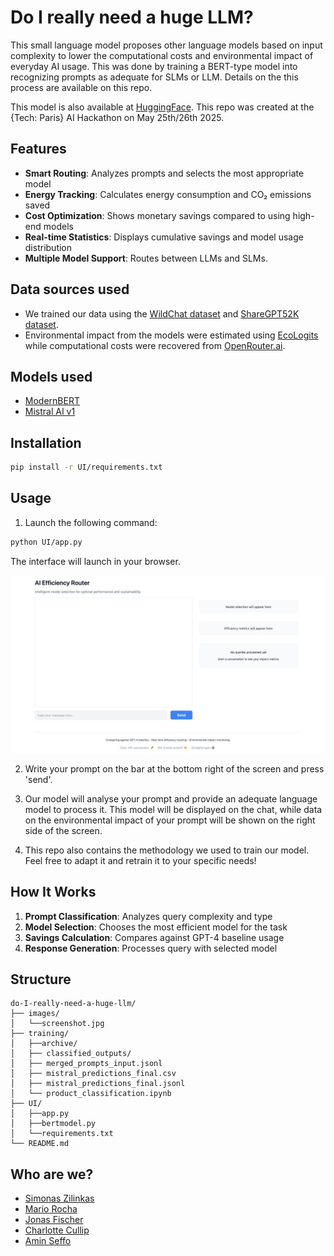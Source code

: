 # Do I really need a huge LLM?

This small language model proposes other language models based on input complexity to lower the computational costs and environmental impact of everyday AI usage. This was done by training a BERT-type model into recognizing prompts as adequate for SLMs or LLM. Details on the this process are available on this repo.

This model is also available at [HuggingFace](https://huggingface.co/monsimas/ModernBERT-ecoRouter).
This repo was created at the {Tech: Paris} AI Hackathon on May 25th/26th 2025.

## Features

- **Smart Routing**: Analyzes prompts and selects the most appropriate model
- **Energy Tracking**: Calculates energy consumption and CO₂ emissions saved
- **Cost Optimization**: Shows monetary savings compared to using high-end models
- **Real-time Statistics**: Displays cumulative savings and model usage distribution
- **Multiple Model Support**: Routes between LLMs and SLMs.

## Data sources used

- We trained our data using the [WildChat dataset](https://huggingface.co/datasets/allenai/WildChat) and [ShareGPT52K dataset](https://huggingface.co/datasets/RyokoAI/ShareGPT52K/tree/main/old).
- Environmental impact from the models were estimated using [EcoLogits](https://huggingface.co/spaces/genai-impact/ecologits-calculator) while computational costs were recovered from [OpenRouter.ai](https://openrouter.ai/).

## Models used

- [ModernBERT](https://huggingface.co/answerdotai/ModernBERT-large)
- [Mistral AI v1](https://docs.mistral.ai/api/)

## Installation

```bash
pip install -r UI/requirements.txt
```

## Usage

1. Launch the following command:

```bash
python UI/app.py
```

The interface will launch in your browser.

![Interface Screenshot](./images/screenshot.jpg)

2. Write your prompt on the bar at the bottom right of the screen and press 'send'.

3. Our model will analyse your prompt and provide an adequate language model to process it. This model will be displayed on the chat, while data on the environmental impact of your prompt will be shown on the right side of the screen.

4. This repo also contains the methodology we used to train our model. Feel free to adapt it and retrain it to your specific needs!

## How It Works

1. **Prompt Classification**: Analyzes query complexity and type
2. **Model Selection**: Chooses the most efficient model for the task
3. **Savings Calculation**: Compares against GPT-4 baseline usage
4. **Response Generation**: Processes query with selected model

## Structure

```
do-I-really-need-a-huge-llm/
├── images/
│   └──screenshot.jpg
├── training/
│   ├──archive/
│   ├── classified_outputs/
│   ├── merged_prompts_input.jsonl
│   ├── mistral_predictions_final.csv
│   ├── mistral_predictions_final.jsonl
│   └── product_classification.ipynb
├── UI/
│   ├──app.py
│   ├──bertmodel.py
│   └──requirements.txt
└── README.md

```

## Who are we?

- [Simonas Zilinkas](https://github.com/simonaszilinskas)
- [Mario Rocha](https://github.com/marioluisrocha)
- [Jonas Fischer](https://github.com/JonasFischer1)
- [Charlotte Cullip](https://github.com/ccullip)
- [Amin Seffo](https://github.com/AminSeffo)

